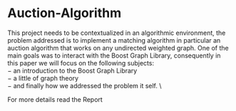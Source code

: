 # Auction-Algorithm
This project needs to be contextualized in an algorithmic environment, the problem
addressed is to implement a matching algorithm in particular an auction
algorithm that works on any undirected weighted graph. One of the main goals
was to interact with the Boost Graph Library, consequently in this paper we will
focus on the following subjects: \
− an introduction to the Boost Graph Library \
− a little of graph theory \
− and finally how we addressed the problem it self. \


For more details read the Report
